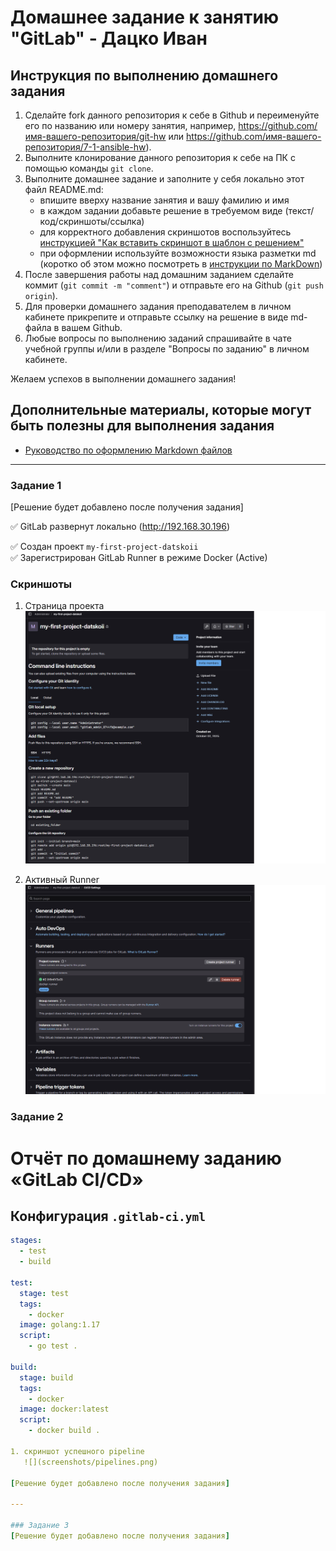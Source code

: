 # Домашнее задание к занятию "GitLab" - Дацко Иван

## Инструкция по выполнению домашнего задания

1. Сделайте fork данного репозитория к себе в Github и переименуйте его по названию или номеру занятия, например, https://github.com/имя-вашего-репозитория/git-hw или https://github.com/имя-вашего-репозитория/7-1-ansible-hw).
2. Выполните клонирование данного репозитория к себе на ПК с помощью команды `git clone`.
3. Выполните домашнее задание и заполните у себя локально этот файл README.md:
   - впишите вверху название занятия и вашу фамилию и имя
   - в каждом задании добавьте решение в требуемом виде (текст/код/скриншоты/ссылка)
   - для корректного добавления скриншотов воспользуйтесь [инструкцией "Как вставить скриншот в шаблон с решением"](https://github.com/netology-code/sys-pattern-homework/blob/main/screen-instruction.md)
   - при оформлении используйте возможности языка разметки md (коротко об этом можно посмотреть в [инструкции по MarkDown](https://github.com/netology-code/sys-pattern-homework/blob/main/md-instruction.md))
4. После завершения работы над домашним заданием сделайте коммит (`git commit -m "comment"`) и отправьте его на Github (`git push origin`).
5. Для проверки домашнего задания преподавателем в личном кабинете прикрепите и отправьте ссылку на решение в виде md-файла в вашем Github.
6. Любые вопросы по выполнению заданий спрашивайте в чате учебной группы и/или в разделе "Вопросы по заданию" в личном кабинете.

Желаем успехов в выполнении домашнего задания!

## Дополнительные материалы, которые могут быть полезны для выполнения задания

- [Руководство по оформлению Markdown файлов](https://gist.github.com/Jekins/2bf2d0638163f1294637#Code)

---

### Задание 1
[Решение будет добавлено после получения задания]

✅ GitLab развернут локально (http://192.168.30.196)  

✅ Создан проект `my-first-project-datskoii`  
✅ Зарегистрирован GitLab Runner в режиме Docker (Active)

### Скриншоты

1. Страница проекта  
   ![](screenshots/project.png)

2. Активный Runner  
   ![](screenshots/runner.png)

### Задание 2
# Отчёт по домашнему заданию «GitLab CI/CD»

## Конфигурация `.gitlab-ci.yml`

```yaml
stages:
  - test
  - build

test:
  stage: test
  tags:
    - docker
  image: golang:1.17
  script:
    - go test .

build:
  stage: build
  tags:
    - docker
  image: docker:latest
  script:
    - docker build .

1. скриншот успешного pipeline
   ![](screenshots/pipelines.png)

[Решение будет добавлено после получения задания]

---

### Задание 3
[Решение будет добавлено после получения задания]
